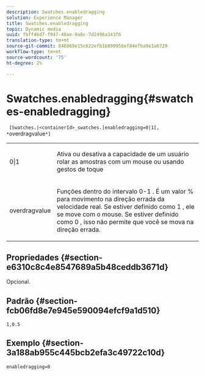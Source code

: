 ```yaml
---
description: Swatches.enabledragging
solution: Experience Manager
title: Swatches.enabledragging
topic: Dynamic media
uuid: fbff46d7-f947-40ae-9a0c-7d2496a343f6
translation-type: tm+mt
source-git-commit: 846069e15c622efb1b899956ef84efba9e1a6729
workflow-type: tm+mt
source-wordcount: '75'
ht-degree: 2%

---
```



# Swatches.enabledragging{#swatches-enabledragging}

` [Swatches.|<containerId>_swatches.]enabledragging=0|1[, *`overdragvalue`*]`

<table id="table_B1363BFD20204093AAB326A1AB503B93"> 
 <tbody> 
  <tr> 
   <td> <p> <span class="codeph"> 0|1  </span> </p> </td> 
   <td> <p> Ativa ou desativa a capacidade de um usuário rolar as amostras com um mouse ou usando gestos de toque </p> </td> 
  </tr> 
  <tr> 
   <td> <p> <span class="codeph"> <span class="varname"> overdragvalue  </span> </span> </p> </td> 
   <td> <p> Funções dentro do intervalo <span class="codeph"> 0-1 </span>. É um valor <span class="codeph"> % </span> para movimento na direção errada da velocidade real. Se estiver definido como <span class="codeph"> 1 </span>, ele se move com o mouse. Se estiver definido como <span class="codeph"> 0 </span>, isso não permite que você se mova na direção errada. </p> </td> 
  </tr> 
 </tbody> 
</table>

## Propriedades {#section-e6310c8c4e8547689a5b48ceddb3671d}

Opcional.

## Padrão {#section-fcb06fd8e7e945e590094efcf9a1d510}

`1,0.5`

## Exemplo {#section-3a188ab955c445bcb2efa3c49722c10d}

`enabledragging=0`
